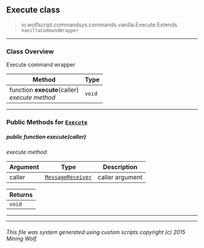 ## Execute __class__

>io.wolfscript.commandsys.commands.vanilla.Execute
>Extends `VanillaCommandWrapper`

---

### Class Overview

Execute command wrapper

Method | Type   
--- | :--- 
 function __execute__(caller) <br> _execute method_ | `void`



---


### Public Methods for [`Execute`](Execute.md)

##### <a id='execute'></a>public  function __execute__(caller)

_execute method_

Argument | Type | Description  
--- | --- | --- 
caller | [`MessageReceiver`](../../../chat/MessageReceiver.md) | caller argument

Returns | 
--- | 
`void` |


---
---


###### This file was system generated using custom scripts copyright (c) 2015 Mining Wolf.
	

